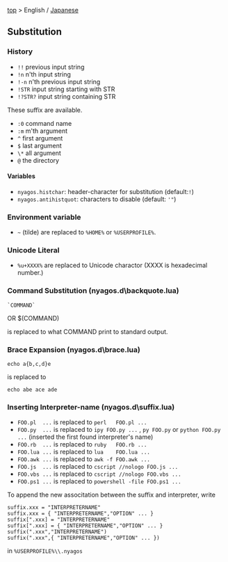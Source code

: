 [top](../readme.md) &gt; English / [Japanese](./06-Substitution_ja.md)

## Substitution

### History

* `!!` previous input string
* `!n` n'th input string
* `!-n` n'th previous input string
* `!STR` input string starting with STR
* `!?STR?` input string containing STR

These suffix are available.

* `:0` command name
* `:m` m'th argument
* `^` first argument
* `$` last argument
* `\*` all argument
* `@` the directory

#### Variables

* `nyagos.histchar`: header-character for substitution (default:`!`)
* `nyagos.antihistquot`: characters to disable (default: `'"`)

### Environment variable

* `~` (tilde) are replaced to `%HOME%` or `%USERPROFILE%`.

### Unicode Literal

* `%u+XXXX%` are replaced to Unicode charactor (XXXX is hexadecimal number.)

### Command Substitution (nyagos.d\backquote.lua)

    `COMMAND`
  OR
    $(COMMAND)

is replaced to what COMMAND print to standard output.

### Brace Expansion (nyagos.d\brace.lua)

    echo a{b,c,d}e

is replaced to

    echo abe ace ade

### Inserting Interpreter-name (nyagos.d\suffix.lua)

- `FOO.pl  ...` is replaced to `perl   FOO.pl ...`
- `FOO.py  ...` is replaced to `ipy FOO.py ...` , `py FOO.py` or `python FOO.py ...` (inserted the first found interpreter's name)
- `FOO.rb  ...` is replaced to `ruby   FOO.rb ...`
- `FOO.lua ...` is replaced to `lua    FOO.lua ...`
- `FOO.awk ...` is replaced to `awk -f FOO.awk ...`
- `FOO.js  ...` is replaced to `cscript //nologo FOO.js ...`
- `FOO.vbs ...` is replaced to `cscript //nologo FOO.vbs ...`
- `FOO.ps1 ...` is replaced to `powershell -file FOO.ps1 ...`

To append the new associtation between the suffix and interpreter,
write

    suffix.xxx = "INTERPRETERNAME"
    suffix.xxx = { "INTERPRETERNAME","OPTION" ... }
    suffix[".xxx] = "INTERPRETERNAME"
    suffix[".xxx] = { "INTERPRETERNAME","OPTION" ... }
    suffix(".xxx","INTERPRETERNAME")
    suffix(".xxx",{ "INTERPRETERNAME","OPTION" ... })

in `%USERPROFILE%\\.nyagos`
